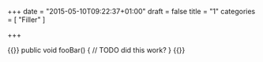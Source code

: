 +++
date = "2015-05-10T09:22:37+01:00"
draft = false
title = "1"
categories = [ "Filler" ]

+++

{{<highlight java>}}
public void fooBar() {
  // TODO did this work?
}
{{</highlight>}}
